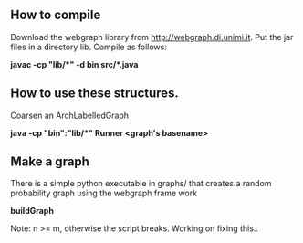 How to compile
--

Download the webgraph library from http://webgraph.di.unimi.it. Put the jar files in a directory lib. Compile as follows:

**javac -cp "lib/\*" -d bin src/\*.java**


How to use these structures.
----------------------------------------

Coarsen an ArchLabelledGraph

**java -cp "bin":"lib/\*" Runner <graph's basename> <integer>**


##

Make a graph
----------

There is a simple python executable in graphs/ that creates a random probability graph using the webgraph frame work

**buildGraph <number of nodes> <number of edges>**

Note: n >= m, otherwise the script breaks. Working on fixing this..
